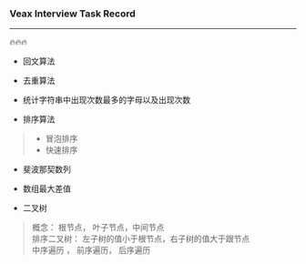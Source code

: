 ### Veax Interview Task Record

***

:fire::fire::fire:

- 回文算法

- 去重算法

- 统计字符串中出现次数最多的字母以及出现次数

- 排序算法
> - 冒泡排序
> - 快速排序

- 斐波那契数列

- 数组最大差值

- 二叉树
> 概念： 根节点， 叶子节点，中间节点 <br/>
> 排序二叉树： 左子树的值小于根节点，右子树的值大于跟节点 <br/>
> 中序遍历 ， 前序遍历， 后序遍历
